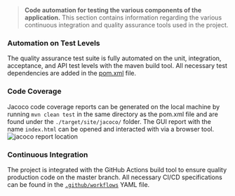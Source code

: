 > **Code automation for testing the various components of the application.** This section contains information regarding the various continuous integration and quality assurance tools used in the project.

### Automation on Test Levels
The quality assurance test suite is fully automated on the unit, integration, acceptance, and API test levels with the maven build tool. All necessary test dependencies are added in the [pom.xml](https://github.com/McGill-ECSE429-Fall2021/project-test-08/blob/master/pom.xml) file.

### Code Coverage 
Jacoco code coverage reports can be generated on the local machine by running `mvn clean test` in the same directory as the pom.xml file and are found under the `./target/site/jacoco/` folder. The GUI report with the name `index.html` can be opened and interacted with via a browser tool.
![jacoco report location](https://user-images.githubusercontent.com/59708333/141720060-91a89637-11fc-4221-b7aa-e2d779712431.png)


### Continuous Integration 
The project is integrated with the GitHub Actions build tool to ensure quality production code on the master branch. All necessary CI/CD specifications can be found in the [`.github/workflows`](https://github.com/McGill-ECSE429-Fall2021/project-test-08/blob/master/.github/workflows/main.yml) YAML file.



